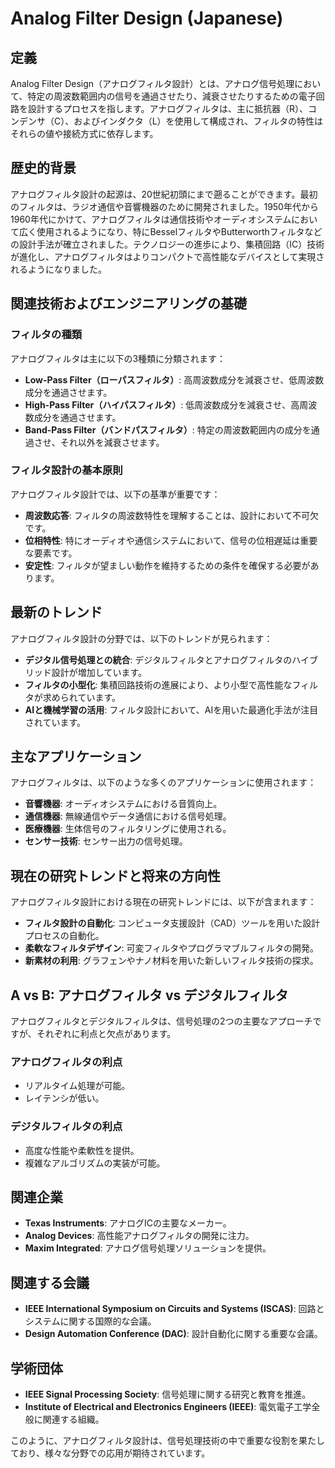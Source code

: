 # Analog Filter Design (Japanese)

## 定義

Analog Filter Design（アナログフィルタ設計）とは、アナログ信号処理において、特定の周波数範囲内の信号を通過させたり、減衰させたりするための電子回路を設計するプロセスを指します。アナログフィルタは、主に抵抗器（R）、コンデンサ（C）、およびインダクタ（L）を使用して構成され、フィルタの特性はそれらの値や接続方式に依存します。

## 歴史的背景

アナログフィルタ設計の起源は、20世紀初頭にまで遡ることができます。最初のフィルタは、ラジオ通信や音響機器のために開発されました。1950年代から1960年代にかけて、アナログフィルタは通信技術やオーディオシステムにおいて広く使用されるようになり、特にBesselフィルタやButterworthフィルタなどの設計手法が確立されました。テクノロジーの進歩により、集積回路（IC）技術が進化し、アナログフィルタはよりコンパクトで高性能なデバイスとして実現されるようになりました。

## 関連技術およびエンジニアリングの基礎

### フィルタの種類

アナログフィルタは主に以下の3種類に分類されます：

- **Low-Pass Filter（ローパスフィルタ）**: 高周波数成分を減衰させ、低周波数成分を通過させます。
- **High-Pass Filter（ハイパスフィルタ）**: 低周波数成分を減衰させ、高周波数成分を通過させます。
- **Band-Pass Filter（バンドパスフィルタ）**: 特定の周波数範囲内の成分を通過させ、それ以外を減衰させます。

### フィルタ設計の基本原則

アナログフィルタ設計では、以下の基準が重要です：

- **周波数応答**: フィルタの周波数特性を理解することは、設計において不可欠です。
- **位相特性**: 特にオーディオや通信システムにおいて、信号の位相遅延は重要な要素です。
- **安定性**: フィルタが望ましい動作を維持するための条件を確保する必要があります。

## 最新のトレンド

アナログフィルタ設計の分野では、以下のトレンドが見られます：

- **デジタル信号処理との統合**: デジタルフィルタとアナログフィルタのハイブリッド設計が増加しています。
- **フィルタの小型化**: 集積回路技術の進展により、より小型で高性能なフィルタが求められています。
- **AIと機械学習の活用**: フィルタ設計において、AIを用いた最適化手法が注目されています。

## 主なアプリケーション

アナログフィルタは、以下のような多くのアプリケーションに使用されます：

- **音響機器**: オーディオシステムにおける音質向上。
- **通信機器**: 無線通信やデータ通信における信号処理。
- **医療機器**: 生体信号のフィルタリングに使用される。
- **センサー技術**: センサー出力の信号処理。

## 現在の研究トレンドと将来の方向性

アナログフィルタ設計における現在の研究トレンドには、以下が含まれます：

- **フィルタ設計の自動化**: コンピュータ支援設計（CAD）ツールを用いた設計プロセスの自動化。
- **柔軟なフィルタデザイン**: 可変フィルタやプログラマブルフィルタの開発。
- **新素材の利用**: グラフェンやナノ材料を用いた新しいフィルタ技術の探求。

## A vs B: アナログフィルタ vs デジタルフィルタ

アナログフィルタとデジタルフィルタは、信号処理の2つの主要なアプローチですが、それぞれに利点と欠点があります。

### アナログフィルタの利点
- リアルタイム処理が可能。
- レイテンシが低い。

### デジタルフィルタの利点
- 高度な性能や柔軟性を提供。
- 複雑なアルゴリズムの実装が可能。

## 関連企業

- **Texas Instruments**: アナログICの主要なメーカー。
- **Analog Devices**: 高性能アナログフィルタの開発に注力。
- **Maxim Integrated**: アナログ信号処理ソリューションを提供。

## 関連する会議

- **IEEE International Symposium on Circuits and Systems (ISCAS)**: 回路とシステムに関する国際的な会議。
- **Design Automation Conference (DAC)**: 設計自動化に関する重要な会議。

## 学術団体

- **IEEE Signal Processing Society**: 信号処理に関する研究と教育を推進。
- **Institute of Electrical and Electronics Engineers (IEEE)**: 電気電子工学全般に関連する組織。

このように、アナログフィルタ設計は、信号処理技術の中で重要な役割を果たしており、様々な分野での応用が期待されています。